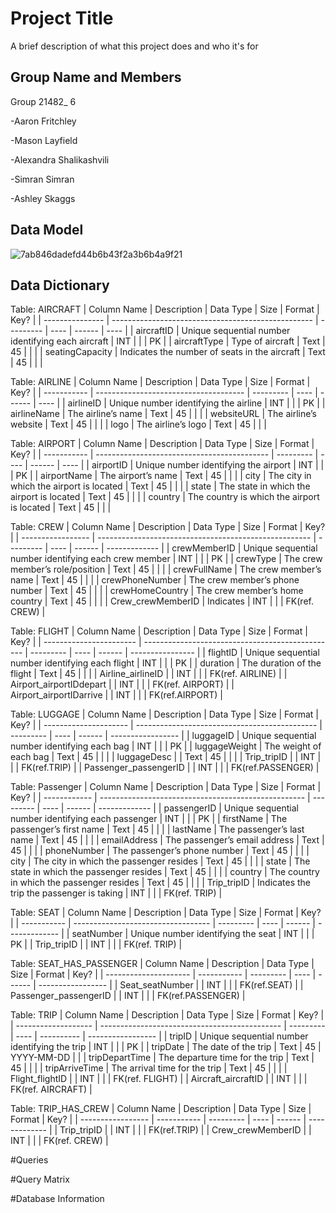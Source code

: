 
# Project Title

A brief description of what this project does and who it's for

## Group Name and Members

Group 21482_ 6

-Aaron Fritchley
 
-Mason Layfield

-Alexandra Shalikashvili

-Simran Simran

-Ashley Skaggs
## Data Model
![7ab846dadefd44b6b43f2a3b6b4a9f21](https://user-images.githubusercontent.com/128408107/228365560-0e42d841-0b02-4c29-a8db-56a5eaabb5d6.jpeg)

## Data Dictionary

Table: AIRCRAFT
| Column Name     | Description                                        | Data Type | Size | Format | Key? |
| --------------- | -------------------------------------------------- | --------- | ---- | ------ | ---- |
| aircraftID      | Unique sequential number identifying each aircraft | INT       |      |        | PK   |
| aircraftType    | Type of aircraft                                   | Text      | 45   |        |      |
| seatingCapacity | Indicates the number of seats in the aircraft      | Text      | 45   |        |      |

Table: AIRLINE
| Column Name | Description                           | Data Type | Size | Format | Key? |
| ----------- | ------------------------------------- | --------- | ---- | ------ | ---- |
| airlineID   | Unique number identifying the airline | INT       |      |        | PK   |
| airlineName | The airline’s name                    | Text      | 45   |        |      |
| websiteURL  | The airline’s website                 | Text      | 45   |        |      |
| logo        | The airline’s logo                    | Text      | 45   |        |      |

Table: AIRPORT
| Column Name | Description                                 | Data Type | Size | Format | Key? |
| ----------- | ------------------------------------------- | --------- | ---- | ------ | ---- |
| airportID   | Unique number identifying the airport       | INT       |      |        | PK   |
| airportName | The airport’s name                          | Text      | 45   |        |      |
| city        | The city in which the airport is located    | Text      | 45   |        |      |
| state       | The state in which the airport is located   | Text      | 45   |        |      |
| country     | The country is which the airport is located | Text      | 45   |        |      |

Table: CREW
| Column Name       | Description                                           | Data Type | Size | Format | Key?          |
| ----------------- | ----------------------------------------------------- | --------- | ---- | ------ | ------------- |
| crewMemberID      | Unique sequential number identifying each crew member | INT       |      |        | PK            |
| crewType          | The crew member’s role/position                       | Text      | 45   |        |               |
| crewFullName      | The crew member’s name                                | Text      | 45   |        |               |
| crewPhoneNumber   | The crew member’s phone number                        | Text      | 45   |        |               |
| crewHomeCountry   | The crew member’s home country                        | Text      | 45   |        |               |
| Crew_crewMemberID | Indicates                                             | INT      |      |        | FK(ref. CREW) |

Table: FLIGHT
| Column Name             | Description                                      | Data Type | Size | Format | Key?             |
| ----------------------- | ------------------------------------------------ | --------- | ---- | ------ | ---------------- |
| flightID                | Unique sequential number identifying each flight | INT       |      |        | PK               |
| duration                | The duration of the flight                       | Text      | 45   |        |                  |
| Airline_airlineID       |                                                  | INT       |      |        | FK(ref. AIRLINE) |
| Airport_airportIDdepart |                                                  | INT       |      |        | FK(ref. AIRPORT) |
| Airport_airportIDarrive |                                                  | INT       |      |        | FK(ref.AIRPORT)  |

Table: LUGGAGE
| Column Name           | Description                                   | Data Type | Size | Format | Key?              |
| --------------------- | --------------------------------------------- | --------- | ---- | ------ | ----------------- |
| luggageID             | Unique sequential number identifying each bag | INT       |      |        | PK                |
| luggageWeight         | The weight of each bag                        | Text      | 45   |        |                   |
| luggageDesc           |                                               | Text      | 45   |        |                   |
| Trip_tripID           |                                               | INT       |      |        | FK(ref.TRIP)      |
| Passenger_passengerID |                                               | INT       |      |        | FK(ref.PASSENGER) |

Table: Passenger
| Column Name  | Description                                         | Data Type | Size | Format | Key?          |
| ------------ | --------------------------------------------------- | --------- | ---- | ------ | ------------- |
| passengerID  | Unique sequential number identifying each passenger | INT       |      |        | PK            |
| firstName    | The passenger’s first name                          | Text      | 45   |        |               |
| lastName     | The passenger’s last name                           | Text      | 45   |        |               |
| emailAddress | The passenger’s email address                       | Text      | 45   |        |               |
| phoneNumber  | The passenger’s phone number                        | Text      | 45   |        |               |
| city         | The city in which the passenger resides             | Text      | 45   |        |               |
| state        | The state in which the passenger resides            | Text      | 45   |        |               |
| country      | The country in which the passenger resides          | Text      | 45   |        |               |
| Trip_tripID  | Indicates the trip the passenger is taking          | INT       |      |        | FK(ref. TRIP) |

Table: SEAT 
| Column Name | Description                        | Data Type | Size | Format | Key?          |
| ----------- | ---------------------------------- | --------- | ---- | ------ | ------------- |
| seatNumber  | Unique number identifying the seat | INT       |      |        | PK            |
| Trip_tripID |                                    | INT       |      |        | FK(ref. TRIP) |

Table: SEAT_HAS_PASSENGER
| Column Name           | Description | Data Type | Size | Format | Key?              |
| --------------------- | ----------- | --------- | ---- | ------ | ----------------- |
| Seat_seatNumber       |             | INT       |      |        | FK(ref.SEAT)      |
| Passenger_passengerID |             | INT       |      |        | FK(ref.PASSENGER) |

Table: TRIP 
| Column Name         | Description                                   | Data Type | Size | Format     | Key?              |
| ------------------- | --------------------------------------------- | --------- | ---- | ---------- | ----------------- |
| tripID              | Unique sequential number identifying the trip | INT       |      |            | PK                |
| tripDate            | The date of the trip                          | Text      | 45   | YYYY-MM-DD |                   |
| tripDepartTime      | The departure time for the trip               | Text      | 45   |            |                   |
| tripArriveTime      | The arrival time for the trip                 | Text      | 45   |            |                   |
| Flight_flightID     |                                               | INT       |      |            | FK(ref. FLIGHT)   |
| Aircraft_aircraftID |                                               | INT       |      |            | FK(ref. AIRCRAFT) |

Table: TRIP_HAS_CREW
| Column Name       | Description | Data Type | Size | Format | Key?          |
| ----------------- | ----------- | --------- | ---- | ------ | ------------- |
| Trip_tripID       |             | INT       |      |        | FK(ref.TRIP)  |
| Crew_crewMemberID |             | INT       |      |        | FK(ref. CREW) |

#Queries

#Query Matrix

#Database Information

